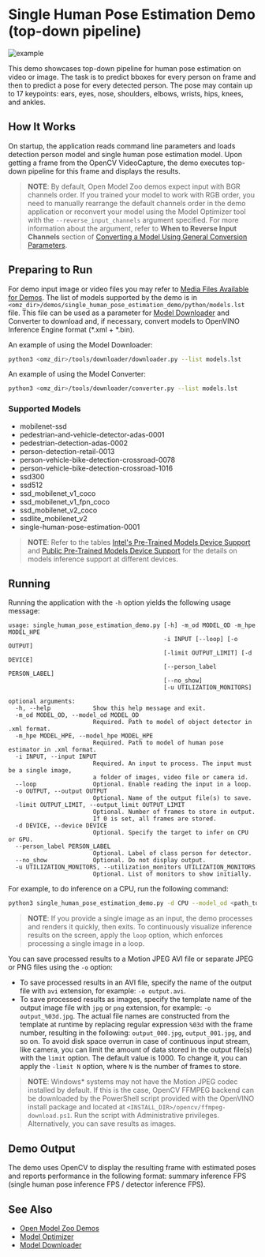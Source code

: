 # Single Human Pose Estimation Demo (top-down pipeline)

![example](./single_human_pose_estimation.gif)

This demo showcases top-down pipeline for human pose estimation on video or image. The task is to predict bboxes for every person on frame and then to predict a pose for every detected person. The pose may contain up to 17 keypoints: ears, eyes, nose, shoulders, elbows, wrists, hips, knees, and ankles.

## How It Works

On startup, the application reads command line parameters and loads detection person model and single human pose estimation model. Upon getting a frame from the OpenCV VideoCapture, the demo executes top-down pipeline for this frame and displays the results.

> **NOTE**: By default, Open Model Zoo demos expect input with BGR channels order. If you trained your model to work with RGB order, you need to manually rearrange the default channels order in the demo application or reconvert your model using the Model Optimizer tool with the `--reverse_input_channels` argument specified. For more information about the argument, refer to **When to Reverse Input Channels** section of [Converting a Model Using General Conversion Parameters](https://docs.openvinotoolkit.org/latest/_docs_MO_DG_prepare_model_convert_model_Converting_Model_General.html).

## Preparing to Run

For demo input image or video files you may refer to [Media Files Available for Demos](../../README.md#Media-Files-Available-for-Demos).
The list of models supported by the demo is in `<omz_dir>/demos/single_human_pose_estimation_demo/python/models.lst` file.
This file can be used as a parameter for [Model Downloader](../../../tools/downloader/README.md) and Converter to download and, if necessary, convert models to OpenVINO Inference Engine format (\*.xml + \*.bin).

An example of using the Model Downloader:

```sh
python3 <omz_dir>/tools/downloader/downloader.py --list models.lst
```

An example of using the Model Converter:

```sh
python3 <omz_dir>/tools/downloader/converter.py --list models.lst
```

### Supported Models

* mobilenet-ssd
* pedestrian-and-vehicle-detector-adas-0001
* pedestrian-detection-adas-0002
* person-detection-retail-0013
* person-vehicle-bike-detection-crossroad-0078
* person-vehicle-bike-detection-crossroad-1016
* ssd300
* ssd512
* ssd_mobilenet_v1_coco
* ssd_mobilenet_v1_fpn_coco
* ssd_mobilenet_v2_coco
* ssdlite_mobilenet_v2
* single-human-pose-estimation-0001

> **NOTE**: Refer to the tables [Intel's Pre-Trained Models Device Support](../../../models/intel/device_support.md) and [Public Pre-Trained Models Device Support](../../../models/public/device_support.md) for the details on models inference support at different devices.

## Running

Running the application with the `-h` option yields the following usage message:

```
usage: single_human_pose_estimation_demo.py [-h] -m_od MODEL_OD -m_hpe MODEL_HPE
                                            -i INPUT [--loop] [-o OUTPUT]
                                            [-limit OUTPUT_LIMIT] [-d DEVICE]
                                            [--person_label PERSON_LABEL]
                                            [--no_show]
                                            [-u UTILIZATION_MONITORS]

optional arguments:
  -h, --help            Show this help message and exit.
  -m_od MODEL_OD, --model_od MODEL_OD
                        Required. Path to model of object detector in .xml format.
  -m_hpe MODEL_HPE, --model_hpe MODEL_HPE
                        Required. Path to model of human pose estimator in .xml format.
  -i INPUT, --input INPUT
                        Required. An input to process. The input must be a single image,
                        a folder of images, video file or camera id.
  --loop                Optional. Enable reading the input in a loop.
  -o OUTPUT, --output OUTPUT
                        Optional. Name of the output file(s) to save.
  -limit OUTPUT_LIMIT, --output_limit OUTPUT_LIMIT
                        Optional. Number of frames to store in output.
                        If 0 is set, all frames are stored.
  -d DEVICE, --device DEVICE
                        Optional. Specify the target to infer on CPU or GPU.
  --person_label PERSON_LABEL
                        Optional. Label of class person for detector.
  --no_show             Optional. Do not display output.
  -u UTILIZATION_MONITORS, --utilization_monitors UTILIZATION_MONITORS
                        Optional. List of monitors to show initially.
```

For example, to do inference on a CPU, run the following command:

```sh
python3 single_human_pose_estimation_demo.py -d CPU --model_od <path_to_model>/mobilenet-ssd.xml --model_hpe <path_to_model>/single-human-pose-estimation-0001.xml --input <path_to_video>/back-passengers.avi
```

>**NOTE**: If you provide a single image as an input, the demo processes and renders it quickly, then exits. To continuously visualize inference results on the screen, apply the `loop` option, which enforces processing a single image in a loop.

You can save processed results to a Motion JPEG AVI file or separate JPEG or PNG files using the `-o` option:

* To save processed results in an AVI file, specify the name of the output file with `avi` extension, for example: `-o output.avi`.
* To save processed results as images, specify the template name of the output image file with `jpg` or `png` extension, for example: `-o output_%03d.jpg`. The actual file names are constructed from the template at runtime by replacing regular expression `%03d` with the frame number, resulting in the following: `output_000.jpg`, `output_001.jpg`, and so on.
To avoid disk space overrun in case of continuous input stream, like camera, you can limit the amount of data stored in the output file(s) with the `limit` option. The default value is 1000. To change it, you can apply the `-limit N` option, where `N` is the number of frames to store.

>**NOTE**: Windows\* systems may not have the Motion JPEG codec installed by default. If this is the case, OpenCV FFMPEG backend can be downloaded by the PowerShell script provided with the OpenVINO install package and located at `<INSTALL_DIR>/opencv/ffmpeg-download.ps1`. Run the script with Administrative privileges. Alternatively, you can save results as images.

## Demo Output

The demo uses OpenCV to display the resulting frame with estimated poses and reports performance in the following format: summary inference FPS (single human pose inference FPS / detector inference FPS).

## See Also

* [Open Model Zoo Demos](../../README.md)
* [Model Optimizer](https://docs.openvinotoolkit.org/latest/_docs_MO_DG_Deep_Learning_Model_Optimizer_DevGuide.html)
* [Model Downloader](../../../tools/downloader/README.md)
